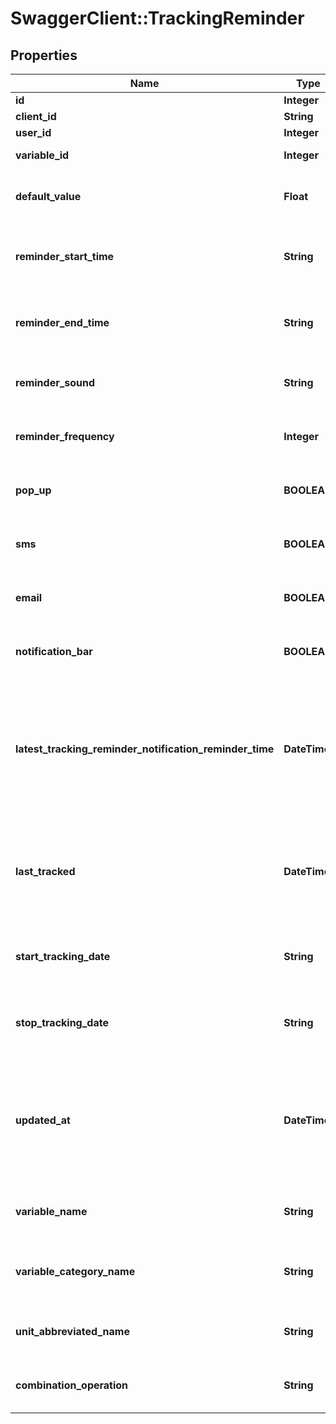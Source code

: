 # SwaggerClient::TrackingReminder

## Properties
Name | Type | Description | Notes
------------ | ------------- | ------------- | -------------
**id** | **Integer** | id | [optional] 
**client_id** | **String** | clientId | [optional] 
**user_id** | **Integer** | ID of User | [optional] 
**variable_id** | **Integer** | Id for the variable to be tracked | 
**default_value** | **Float** | Default value to use for the measurement when tracking | 
**reminder_start_time** | **String** | Earliest time of day at which reminders should appear in UTC HH:MM:SS format | [optional] 
**reminder_end_time** | **String** | Latest time of day at which reminders should appear in UTC HH:MM:SS format | [optional] 
**reminder_sound** | **String** | String identifier for the sound to accompany the reminder | [optional] 
**reminder_frequency** | **Integer** | Number of seconds between one reminder and the next | 
**pop_up** | **BOOLEAN** | True if the reminders should appear as a popup notification | [optional] 
**sms** | **BOOLEAN** | True if the reminders should be delivered via SMS | [optional] 
**email** | **BOOLEAN** | True if the reminders should be delivered via email | [optional] 
**notification_bar** | **BOOLEAN** | True if the reminders should appear in the notification bar | [optional] 
**latest_tracking_reminder_notification_reminder_time** | **DateTime** | UTC ISO 8601 \&quot;YYYY-MM-DDThh:mm:ss\&quot;  timestamp for the reminder time of the latest tracking reminder notification that has been pre-emptively generated in the database | [optional] 
**last_tracked** | **DateTime** | UTC ISO 8601 \&quot;YYYY-MM-DDThh:mm:ss\&quot;  timestamp for the last time a measurement was received for this user and variable | [optional] 
**start_tracking_date** | **String** | Earliest date on which the user should be reminded to track in YYYY-MM-DD format | [optional] 
**stop_tracking_date** | **String** | Latest date on which the user should be reminded to track in YYYY-MM-DD format | [optional] 
**updated_at** | **DateTime** | When the record in the database was last updated. Use UTC ISO 8601 \&quot;YYYY-MM-DDThh:mm:ss\&quot;  datetime format. Time zone should be UTC and not local. | [optional] 
**variable_name** | **String** | Name of the variable to be used when sending measurements | [optional] 
**variable_category_name** | **String** | Name of the variable category to be used when sending measurements | [optional] 
**unit_abbreviated_name** | **String** | Abbreviated name of the unit to be used when sending measurements | [optional] 
**combination_operation** | **String** | The way multiple measurements are aggregated over time | [optional] 


